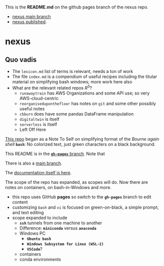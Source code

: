 This is the **README.md** on the github pages branch of the nexus repo. 

* [nexus main branch](https://github.com/robfatland/nexus/tree/main)
* [nexus published](https://robfatland.github.io/nexus).


# nexus

## Quo vadis

- The `lexicon.md` list of terms is relevant, needs a ton of work
- The file `index.md` is a compendium of useful recipes including the titular material on simplifying bash windows; more work here also
- What are the relevant related repos $R^3$?
    - `runawaytrain` has AWS Organizations and some API use; so very AWS-cloud-centric 
    - `reorganiseduponthefloor` has notes on `git` and some other possibly useful notes
    - `cbburn` does have some pandas DataFrame manipulation
    - `digitaltwin` is itself
    - `serverless` is itself
    - Left Off Here


[This repo](https://github.com/robfatland/greenandblack/tree/main)
began as a Note To Self on simplifying format of the *Bourne again shell* **`bash`**: 
No colorized text, just green characters on a black background.


This README is in the 
[**`gh-pages`** branch](https://github.com/robfatland/greenandblack/tree/gh-pages).
Note that 

There is also a [main branch](https://github.com/robfatland/greenandblack/tree/main).


The [documentation itself is here](https://robfatland.github.io/greenandblack).


The scope of the repo has expanded, as scopes will do. Now there are notes on containers, 
on bash-in-Windows and more.


- this repo uses GitHub **pages** so switch to the **`gh-pages`** branch to edit content
- customizing `bash` and `vi` is focused on green-on-black, a simple prompt, and text editing
- scope expanded to include
    - **`ssh`** tunnels from one machine to another
    - Difference: **`miniconda`** versus **`anaconda`**
    - Windows PC
        - **`Ubuntu bash`**
        - **`Windows Subsystem for Linux (WSL-2)`**
        - **`VSCode`**?
    - containers
    - conda environments
